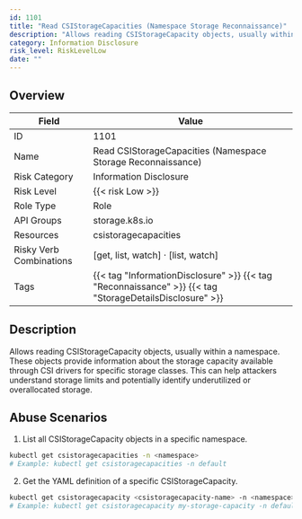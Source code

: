 ```yaml
---
id: 1101
title: "Read CSIStorageCapacities (Namespace Storage Reconnaissance)"
description: "Allows reading CSIStorageCapacity objects, usually within a namespace. These objects provide information about the storage capacity available through CSI drivers for specific storage classes. This can help attackers understand storage limits and potentially identify underutilized or overallocated storage."
category: Information Disclosure
risk_level: RiskLevelLow
date: ""
---
```


## Overview

| Field                   | Value                                                                                                   |
| ----------------------- | ------------------------------------------------------------------------------------------------------- |
| ID                      | 1101                                                                                                    |
| Name                    | Read CSIStorageCapacities (Namespace Storage Reconnaissance)                                            |
| Risk Category           | Information Disclosure                                                                                  |
| Risk Level              | {{< risk Low >}}                                                                                        |
| Role Type               | Role                                                                                                    |
| API Groups              | storage.k8s.io                                                                                          |
| Resources               | csistoragecapacities                                                                                    |
| Risky Verb Combinations | [get, list, watch] · [list, watch]                                                                      |
| Tags                    | {{< tag "InformationDisclosure" >}} {{< tag "Reconnaissance" >}} {{< tag "StorageDetailsDisclosure" >}} |

## Description

Allows reading CSIStorageCapacity objects, usually within a namespace. These objects provide information about the storage capacity available through CSI drivers for specific storage classes. This can help attackers understand storage limits and potentially identify underutilized or overallocated storage.

## Abuse Scenarios

1. List all CSIStorageCapacity objects in a specific namespace.

```bash
kubectl get csistoragecapacities -n <namespace>
# Example: kubectl get csistoragecapacities -n default

```

2. Get the YAML definition of a specific CSIStorageCapacity.

```bash
kubectl get csistoragecapacity <csistoragecapacity-name> -n <namespace> -o yaml
# Example: kubectl get csistoragecapacity my-storage-capacity -n default -o yaml

```
